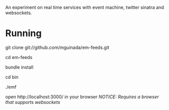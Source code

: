 An experiment on real time services with event machine, twitter sinatra and websockets.

Running
=======

git clone git://github.com/mguinada/em-feeds.git

cd em-feeds

bundle install

cd bin

./emf

open http://localhost:3000/ in your browser
_NOTICE: Requires a browser that supports websockets_
